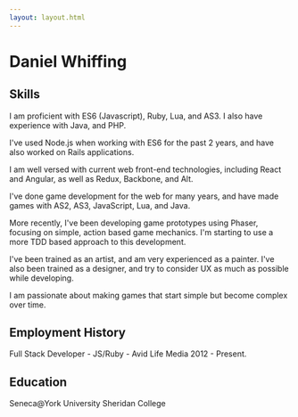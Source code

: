 ```yaml
---
layout: layout.html
---
```

# Daniel Whiffing

## Skills
  I am proficient with ES6 (Javascript), Ruby, Lua, and AS3. I also have experience with Java, and PHP.

  I've used Node.js when working with ES6 for the past 2 years, and have also worked on Rails applications.

  I am well versed with current web front-end technologies, including React and Angular, as well as Redux, Backbone, and Alt.

  I've done game development for the web for many years, and have made games with AS2, AS3, JavaScript, Lua, and Java.

  More recently, I've been developing game prototypes using Phaser, focusing on simple, action based game mechanics.  I'm starting to use a more TDD based approach to this development.

  I've been trained as an artist, and am very experienced as a painter. I've also been trained as a designer, and try to consider UX as much as possible while developing.

  I am passionate about making games that start simple but become complex over time.

## Employment History
  Full Stack Developer - JS/Ruby - Avid Life Media 2012 - Present.

## Education
  Seneca@York University
  Sheridan College

